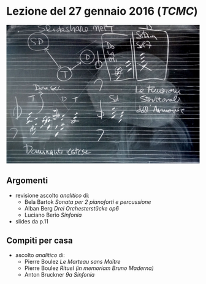 # Lezione del 27 gennaio 2016 (*TCMC*)

![lavagna](./P_TCMC_20160127.jpg)

## Argomenti

* revisione ascolto *analitico* di:
  * Bela Bartok               *Sonata per 2 pianoforti e percussione*
  * Alban Berg                *Drei Orchesterstűcke op6*
  * Luciano Berio             *Sinfonia*
* slides da p.11

## Compiti per casa

* ascolto *analitico* di:
  * Pierre Boulez             *Le Marteau sans Maître*
  * Pierre Boulez             *Rituel (in memoriam Bruno Maderna)*
  * Anton Bruckner            *9a Sinfonia*
